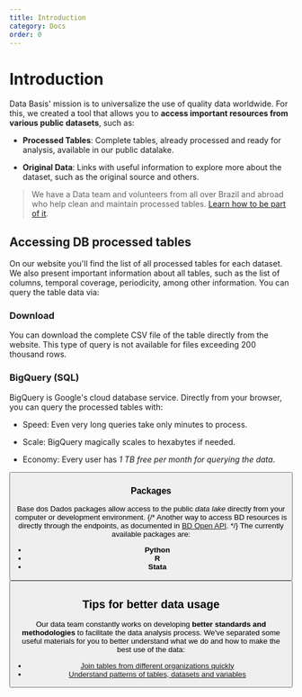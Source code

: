 ```yaml
---
title: Introduction
category: Docs
order: 0
---
```


# Introduction

Data Basis' mission is to universalize the use of quality data
worldwide. For this, we created a tool that allows you to **access
important resources from various public datasets**, such as:

- **Processed Tables**: Complete tables, already processed and ready
  for analysis, available in our public datalake.

- **Original Data**: Links with useful information to explore more
  about the dataset, such as the original source and others.

> We have a Data team and volunteers from all over Brazil and abroad who help clean and maintain processed tables. [Learn how to be part of it](colab_data).

## Accessing DB processed tables

On our website you'll find the list of all processed tables for
each dataset. We also present important information about all
tables, such as the list of columns, temporal coverage, periodicity, among
other information. You can query the table data via:

### Download

You can download the complete CSV file of the table directly from the website. This
type of query is not available for files exceeding 200 thousand rows.

### BigQuery (SQL)

BigQuery is Google's cloud database service.
Directly from your browser, you can query the processed
tables with:

- Speed: Even very long queries take only minutes to process.

- Scale: BigQuery magically scales to hexabytes if needed.

- Economy: Every user has *1 TB free per month for querying
  the data*.

<Button
  href="/en/docs/access_data_bq"
  text="Learn More"
/>

### Packages

Base dos Dados packages allow access to the public *data lake*
directly from your computer or development environment.
{/* Another way to access BD resources is directly through the endpoints, as
documented in [BD Open API](https://basedosdados.org/openapi).
*/}
The currently available packages are:

- **Python**
- **R**
- **Stata**

<Button
  href="/en/docs/access_data_packages"
  text="Learn More"
/>

## Tips for better data usage

Our data team constantly works on developing **better
standards and methodologies** to facilitate the data analysis process.
We've separated some useful materials for you to better understand what we do
and how to make the best use of the data:

- [Join tables from different organizations quickly](tutorial_join_tables)
- [Understand patterns of tables, datasets and variables](style_data)

